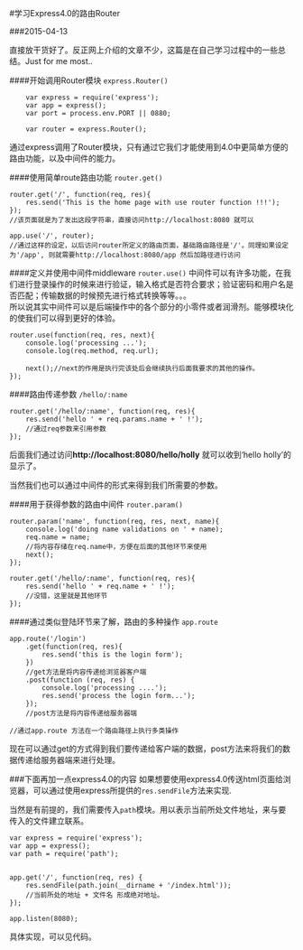 #学习Express4.0的路由Router

###2015-04-13

直接放干货好了。反正网上介绍的文章不少，这篇是在自己学习过程中的一些总结。Just for me most..

####开始调用Router模块  `express.Router()`
```
	var express = require('express');
	var app = express();
	var port = process.env.PORT || 0880;
	
	var router = express.Router();
```

通过express调用了Router模块，只有通过它我们才能使用到4.0中更简单方便的路由功能，以及中间件的能力。

####使用简单route路由功能  `router.get()`

```
router.get('/', function(req, res){
	res.send('This is the home page with use router function !!!');
});
//该页面就是为了发出这段字符串，直接访问http://localhost:8080 就可以

app.use('/', router);
//通过这样的设定，以后访问router所定义的路由页面，基础路由路径是'/'。同理如果设定为'/app', 则就需要http://localhost:8080/app 然后加路径进行访问
```

####定义并使用中间件middleware `router.use()`
中间件可以有许多功能，在我们进行登录操作的时候来进行验证，输入格式是否符合要求；验证密码和用户名是否匹配；传输数据的时候预先进行格式转换等等。。。		
所以说其实中间件可以是后端操作中的各个部分的小零件或者润滑剂。能够模块化的使我们可以得到更好的体验。

```
router.use(function(req, res, next){
	console.log('processing ...');
	console.log(req.method, req.url);
	
	next();//next的作用是执行完该处后会继续执行后面我要求的其他的操作。
});
```

####路由传递参数 `/hello/:name`

```
router.get('/hello/:name', function(req, res){
	res.send('hello ' + req.params.name + ' !');
	//通过req参数来引用参数
});
```

后面我们通过访问**http://localhost:8080/hello/holly** 就可以收到‘hello holly’的显示了。

当然我们也可以通过中间件的形式来得到我们所需要的参数。

####用于获得参数的路由中间件 `router.param()`

```
router.param('name', function(req, res, next, name){
	console.log('doing name validations on ' + name);
	req.name = name;
	//将内容存储在req.name中，方便在后面的其他环节来使用
	next();
});

router.get('/hello/:name', function(req, res){
	res.send('hello ' + req.name + ' !');
	//没错，这里就是其他环节
});

```

####通过类似登陆环节来了解，路由的多种操作 `app.route`

```
app.route('/login')
	.get(function(req, res){
		res.send('this is the login form');
	})
	//get方法是将内容传递给浏览器客户端
	.post(function (req, res) {
		console.log('processing ....');
		res.send('process the login form...');
	});
	//post方法是将内容传递给服务器端

//通过app.route 方法在一个路由路径上执行多类操作
```

现在可以通过get的方式得到我们要传递给客户端的数据，post方法来将我们的数据传递给服务器端来进行处理。

###下面再加一点express4.0的内容
如果想要使用express4.0传送html页面给浏览器，可以通过使用express所提供的`res.sendFile`方法来实现.

当然是有前提的，我们需要传入`path`模块。用以表示当前所处文件地址，来与要传入的文件建立联系。

```
var express = require('express');
var app = express();
var path = require('path');


app.get('/', function(req, res) {
    res.sendFile(path.join(__dirname + '/index.html'));
    //当前所处的地址 + 文件名 形成绝对地址。
});

app.listen(8080);
```

具体实现，可以见代码。